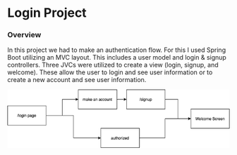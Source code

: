 # Login Project

### Overview
In this project we had to make an authentication flow. For this I used Spring Boot utilizing an MVC layout. This includes a user model and login & signup controllers. Three JVCs were utilized to create a view (login, signup, and welcome). These allow the user to login and see user information or to create a new account and see user information. 

![Flow Chart](flowchart.png)